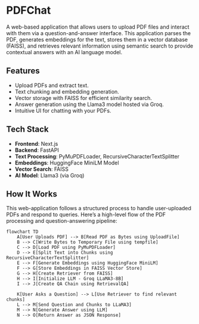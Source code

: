 # PDFChat

A web-based application that allows users to upload PDF files and interact with them via a question-and-answer interface. This application parses the PDF, generates embeddings for the text, stores them in a vector database (FAISS), and retrieves relevant information using semantic search to provide contextual answers with an AI language model.

## Features

- Upload PDFs and extract text.
- Text chunking and embedding generation.
- Vector storage with FAISS for efficient similarity search.
- Answer generation using the Llama3 model hosted via Groq.
- Intuitive UI for chatting with your PDFs.

## Tech Stack

- **Frontend**: Next.js
- **Backend**: FastAPI
- **Text Processing**: PyMuPDFLoader, RecursiveCharacterTextSplitter
- **Embeddings**: HuggingFace MiniLM Model
- **Vector Search**: FAISS
- **AI Model**: Llama3 (via Groq)

## How It Works

This web-application follows a structured process to handle user-uploaded PDFs and respond to queries. Here’s a high-level flow of the PDF processing and question-answering pipeline:

```mermaid
flowchart TD
    A[User Uploads PDF] --> B[Read PDF as Bytes using UploadFile]
    B --> C[Write Bytes to Temporary File using tempfile]
    C --> D[Load PDF using PyMuPDFLoader]
    D --> E[Split Text into Chunks using RecursiveCharacterTextSplitter]
    E --> F[Generate Embeddings using HuggingFace MiniLM]
    F --> G[Store Embeddings in FAISS Vector Store]
    G --> H[Create Retriever from FAISS]
    H --> I[Initialize LLM - Groq LLaMA3-8B]
    I --> J[Create QA Chain using RetrievalQA]

    K[User Asks a Question] --> L[Use Retriever to find relevant chunks]
    L --> M[Send Question and Chunks to LLaMA3]
    M --> N[Generate Answer using LLM]
    N --> O[Return Answer as JSON Response]
